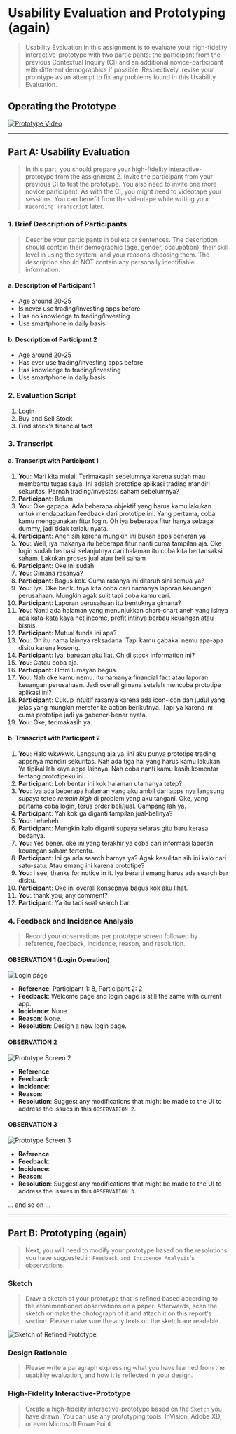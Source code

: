 # Usability Evaluation and Prototyping (again)
> Usability Evaluation in this assignment is to evaluate your high-fidelity interactive-prototype with two participants:
> the participant from the previous Contextual Inquiry (CI) 
> and an additional novice-participant with different demographics if possible.
> Respectively, revise your prototype as an attempt to fix any problems found in this Usability Evaluation.

## Operating the Prototype
[![Prototype Video](img/youtube.JPG)](https://youtu.be/hrTo85CiA-8)

---

## Part A: Usability Evaluation
> In this part, you should prepare your high-fidelity interactive-prototype from the assignment 2.
> Invite the participant from your previous CI to test the prototype.
> You also need to invite one more novice participant.
> As with the CI, you might need to videotape your sessions.
> You can benefit from the videotape while writing your `Recording Transcript` later.

### 1. Brief Description of Participants
> Describe your participants in bullets or sentences.
> The description should contain their demographic (age, gender, occupation),
> their skill level in using the system, and your reasons choosing them.
> The description should NOT contain any personally identifiable information.

#### a. Description of Participant 1
 - Age around 20-25
 - Is never use trading/investing apps before
 - Has no knowledge to trading/investing
 - Use smartphone in daily basis

#### b. Description of Participant 2
 - Age around 20-25
 - Has ever use trading/investing apps before
 - Has knowledge to trading/investing
 - Use smartphone in daily basis

### 2. Evaluation Script
1. Login
2. Buy and Sell Stock
3. Find stock's financial fact


### 3. Transcript


#### a. Transcript with Participant 1
 1. **You**: Mari kita mulai. Terimakasih sebelumnya karena sudah mau membantu tugas saya. Ini adalah prototipe aplikasi trading mandiri sekuritas. Pernah trading/investasi saham sebelumnya?
 2. **Participant**: Belum
 3. **You**: Oke gapapa. Ada beberapa objektif yang harus kamu lakukan untuk mendapatkan feedback dari prototipe ini. Yang pertama, coba kamu menggunakan fitur login. Oh iya beberapa fitur hanya sebagai dummy, jadi tidak terlalu nyata. 
 4. **Participant**: Aneh sih karena mungkin ini bukan apps beneran ya
 5. **You**: Well, iya makanya itu beberapa fitur nanti cuma tampilan aja. Oke login sudah berhasil selanjutnya dari halaman itu coba kita bertansaksi saham. Lakukan proses jual atau beli saham
 6. **Participant**: Oke ini sudah
 7. **You**: Gimana rasanya?
 8. **Participant**: Bagus kok. Cuma rasanya ini ditaruh sini semua ya?
 9. **You**: Iya. Oke berikutnya kita coba cari namanya laporan keuangan perusahaan. Mungkin agak sulit tapi coba kamu cari.
 10. **Participant**: Laporan perusahaan itu bentuknya gimana?
 11. **You**: Nanti ada halaman yang menunjukkan chart-chart aneh yang isinya ada kata-kata kaya net income, profit intinya berbau keuangan atau bisnis.
 12. **Participant**: Mutual funds ini apa?
 13. **You**: Oh itu nama lainnya reksadana. Tapi kamu gabakal nemu apa-apa disitu karena kosong.
 14. **Participant**: Iya, barusan aku liat. Oh di stock information ini?
 15. **You**: Gatau coba aja.
 16. **Participant**: Hmm lumayan bagus.
 17. **You**: Nah oke kamu nemu. Itu namanya financial fact atau laporan keuangan perusahaan. Jadi overall gimana setelah mencoba prototipe aplikasi ini?
 18. **Participant**: Cukup intuitif rasanya karena ada icon-icon dan judul yang jelas yang mungkin merefer ke action berikutnya. Tapi ya karena ini cuma prototipe jadi ya gabener-bener nyata.
 19. **You**: Oke, terimakasih ya.

#### b. Transcript with Participant 2
1. **You**: Halo wkwkwk. Langsung aja ya, ini aku punya prototipe trading appsnya mandiri sekuritas. Nah ada tiga hal yang harus kamu lakukan. Ya tipikal lah kaya apps lainnya. Nah coba nanti kamu kasih komentar tentang prototipeku ini. 
2. **Participant**: Loh bentar ini kok halaman utamanya tetep?
3. **You**: Iya ada beberapa halaman yang aku ambil dari apps nya langsung supaya tetep *remain high* di problem yang aku tangani. Oke, yang pertama coba login, terus order beli/jual. Gampang lah ya.
4. **Participant**: Yah kok ga diganti tampilan jual-belinya?
5. **You**: heheheh
6. **Participant**: Mungkin kalo diganti supaya selaras gitu baru kerasa bedanya.
7. **You**: Yes bener. oke ini yang terakhir ya coba cari informasi laporan keuangan saham tertentu.
8. **Participant**: Ini ga ada search barnya ya? Agak kesulitan sih ini kalo cari satu-satu. Atau emang ini karena prototipe?
9. **You**: I see, thanks for notice in it. Iya berarti emang harus ada search bar disitu.
10. **Participant**: Oke ini overall konsepnya bagus kok aku lihat.
11. **You**: thank you, any comment?
12. **Participant**: Ya itu tadi soal search bar.

### 4. Feedback and Incidence Analysis
> Record your observations per prototype screen followed by reference, feedback, incidence, reason, and resolution.

#### OBSERVATION 1 (Login Operation)
![Login page](img/Login&#32;Page.png)

 - **Reference**: Participant 1: 8, Participant 2: 2
 - **Feedback**: Welcome page and login page is still the same with current app.
 - **Incidence**: None.
 - **Reason**: None.
 - **Resolution**: Design a new login page.
 
#### OBSERVATION 2
![Prototype Screen 2](https://www.studiainitalia.com/wp-content/uploads/2017/02/free-courses-Learn-Italian-Online.jpg)

 - **Reference**: 
 - **Feedback**: 
 - **Incidence**: 
 - **Reason**: 
 - **Resolution**: Suggest any modifications that might be made to the UI to address the issues in this `OBSERVATION 2`.
 
#### OBSERVATION 3
![Prototype Screen 3](https://www.jbklutse.com/wp-content/uploads/2019/01/language-learning-apps.png)

 - **Reference**:  
 - **Feedback**: 
 - **Incidence**: 
 - **Reason**: 
 - **Resolution**: Suggest any modifications that might be made to the UI to address the issues in this `OBSERVATION 3`.
 
 ... and so on ...
 
 ---

## Part B: Prototyping (again)
> Next, you will need to modify your prototype 
> based on the resolutions you have suggested in `Feedback and Incidence Analysis`'s observations.

### Sketch
> Draw a sketch of your prototype that is refined based according to the aforementioned observations on a paper.
> Afterwards, scan the sketch or make the photograph of it and attach it on this report's section.
> Please make sure the any texts on the sketch are readable.

![Sketch of Refined Prototype](https://cdn2.hubspot.net/hub/725165/file-3421843765-png/blog-files/uxpin--300x211.png)

### Design Rationale
> Please write a paragraph expressing what you have learned from the usability evaluation, 
> and how it is reflected in your design.

### High-Fidelity Interactive-Prototype
> Create a high-fidelity interactive-prototype based on the `Sketch` you have drawn.
> You can use any prototyping tools: InVision, Adobe XD, or even Microsoft PowerPoint.
